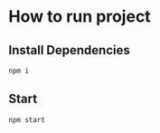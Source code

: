 # How to run project

<a name="install"></a>

## Install Dependencies

```bash
npm i
```

## Start

```bash
npm start
```
